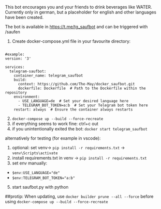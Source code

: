 This bot encourages you and your friends to drink beverages like WATER.
Currently only in german, but a placeholder for english and other languages have been created.

The bot is available in https://t.me/tg_saufbot and can be triggered with /saufen

 1. Create docker-compose.yml file in your favourite directory:

```

#example:
version: '3'

services:
  telegram-saufbot:
    container_name: telegram_saufbot
    build:
      context: https://github.com/The-May/docker_saufbot.git
      dockerfile: Dockerfile  # Path to the Dockerfile within the repository
    environment:
      - USE_LANGUAGE=de  # Set your desired language here
      - TELEGRAM_BOT_TOKEN=a:b  # Set your Telegram bot token here
    restart: always  # Ensure the container always restarts
```


 
 2. `docker-compose up --build --force-recreate`
 3.  if everything seems to work fine: ctrl+c out
 4. if you unintentionally exited the bot: `docker start telegram_saufbot`


alternatively for testing (for example in vscode): 

1. optional: set venv-> `pip install -r requirements.txt` -> `venv\Scripts\activate`
2.  install requirements.txt in venv -> `pip install -r requirements.txt`
3.  set env manually: 
- `$env:USE_LANGUAGE="de"` 
- `$env:TELEGRAM_BOT_TOKEN="a:b"`
5.  start saufbot.py with python

##protip:
When updating, use `docker builder prune --all --force` before using `docker-compose up --build --force-recreate`
